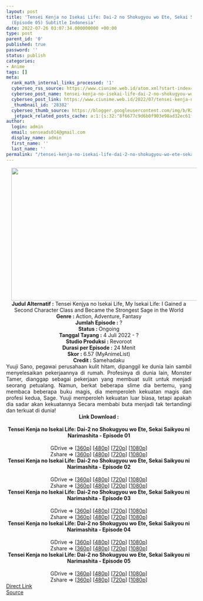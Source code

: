 ```yaml
---
layout: post
title: 'Tensei Kenja no Isekai Life: Dai-2 no Shokugyou wo Ete, Sekai Saikyou ni Narimashita
  (Episode 05) Subtitle Indonesia'
date: 2022-07-26 03:07:34.000000000 +00:00
type: post
parent_id: '0'
published: true
password: ''
status: publish
categories:
- Anime
tags: []
meta:
  rank_math_internal_links_processed: '1'
  cyberseo_rss_source: https://www.ciunime.web.id/atom.xml?start-index=1
  cyberseo_post_name: tensei-kenja-no-isekai-life-dai-2-no-shokugyou-wo-ete-sekai-saikyou-ni-narimashita-episode-05-subtitle-indonesia
  cyberseo_post_link: https://www.ciunime.web.id/2022/07/tensei-kenja-no-isekai-life-dai-2-no.html
  _thumbnail_id: '28382'
  cyberseo_thumb_source: https://blogger.googleusercontent.com/img/b/R29vZ2xl/AVvXsEjj7XNl6wPsVreq6eXwKl2rItNWvGimz6EJwQ3VMNEP4n4CUacBz4V3IPPWKhtf6jCzxMPtDJVqsMqo4hfJ2ObFjyn4Amiiz9-AMbBetYuauD0oysSrzElWkjSWyBDO7y17SjjgruHq4W6OTLMZLIP1YRm_zs_rHbfgLFfoGtIjb6s1zq7f12VGGtMn/w640-h360/Tensei%20Kenja%20no%20Isekai%20Life%20-%20Dai-2%20no%20Shokugyou%20wo%20Ete,%20Sekai%20Saikyou%20ni%20Narimashita.png
  _jetpack_related_posts_cache: a:1:{s:32:"8f6677c9d6b0f903e98ad32ec61f8deb";a:2:{s:7:"expires";i:1663007789;s:7:"payload";a:3:{i:0;a:1:{s:2:"id";i:27532;}i:1;a:1:{s:2:"id";i:27358;}i:2;a:1:{s:2:"id";i:27198;}}}}
author:
  login: admin
  email: senseads014@gmail.com
  display_name: admin
  first_name: ''
  last_name: ''
permalink: "/tensei-kenja-no-isekai-life-dai-2-no-shokugyou-wo-ete-sekai-saikyou-ni-narimashita-episode-05-subtitle-indonesia/"
---
```

<div class="separator" style="clear: both; text-align: center;"><a href="https://blogger.googleusercontent.com/img/b/R29vZ2xl/AVvXsEjj7XNl6wPsVreq6eXwKl2rItNWvGimz6EJwQ3VMNEP4n4CUacBz4V3IPPWKhtf6jCzxMPtDJVqsMqo4hfJ2ObFjyn4Amiiz9-AMbBetYuauD0oysSrzElWkjSWyBDO7y17SjjgruHq4W6OTLMZLIP1YRm_zs_rHbfgLFfoGtIjb6s1zq7f12VGGtMn/s1280/Tensei%20Kenja%20no%20Isekai%20Life%20-%20Dai-2%20no%20Shokugyou%20wo%20Ete,%20Sekai%20Saikyou%20ni%20Narimashita.png" style="margin-left: 1em; margin-right: 1em;"><img border="0" data-original-height="720" data-original-width="1280" height="360" src="{{ site.baseurl }}/assets/2022/07/Tensei%20Kenja%20no%20Isekai%20Life%20-%20Dai-2%20no%20Shokugyou%20wo%20Ete,%20Sekai%20Saikyou%20ni%20Narimashita.png" width="640" /></a></div>
<div class="separator" style="clear: both; text-align: center;"></div>
<div style="text-align: center;"><b>Judul</b><b><b> Alternatif</b> :</b> Tensei Kenjya no Isekai Life,&nbsp;My Isekai Life: I Gained a Second Character Class and Became the Strongest Sage in the World</div>
<div style="text-align: center;"><b><b>Genre :</b></b> Action, Adventure, Fantasy</div>
<div style="text-align: center;"><b>Jumlah Episode :</b> ?<br /><b>Status :&nbsp;</b>Ongoing<br /><b>Tanggal Tayang :</b> 4 Juli 2022 - ?<br /><b>Studio Produksi :</b>&nbsp;Revoroot<br /><b>Durasi per Episode :</b> 24 Menit</div>
<div style="text-align: center;"><b>Skor :</b> 6.57 (MyAnimeList)</div>
<div style="text-align: center;"><b>Credit :</b>&nbsp;Samehadaku</div>
<div style="text-align: center;"></div>
<div style="text-align: justify;">Yuuji Sano, pegawai perusahaan kulit hitam, dipanggil ke dunia lain sambil menyelesaikan pekerjaannya di rumah. Profesinya di dunia lain, Monster Tamer, dianggap sebagai pekerjaan yang membuat sulit untuk menjadi seorang petualang. Namun, berkat beberapa slime dia bertemu, yang membaca beberapa buku magis, dia memperoleh kekuatan magis dan profesi kedua, Sage. Yuuji memperoleh kekuatan luar biasa, tetapi apakah dia sadar akan kekuatannya Secara membabi buta menjadi tak tertandingi dan terkuat di dunia!</div>
<div style="text-align: justify;"></div>
<div style="text-align: justify;"></div>
<div style="text-align: center;">
<div style="text-align: center;">
<div style="text-align: left;">
<div style="text-align: center;"><b>Link Download :</b></div>
<div style="text-align: center;"><b><br /></b></div>
<div style="text-align: center;"><span style="text-align: left;"><b>Tensei Kenja no Isekai Life: Dai-2 no Shokugyou wo Ete, Sekai Saikyou ni Narimashita&nbsp;</b></span><b>- Episode 01</b></div>
<div style="text-align: center;"><b><br /></b></div>
<div style="text-align: center;">GDrive =&gt; [<a href="https://acefile.co/f/78607867/tknil-01-360p-samehadaku-care-mp4" target="_blank" rel="noopener">360p</a>] [<a href="https://acefile.co/f/78607879/tknil-01-480p-samehadaku-care-mp4" target="_blank" rel="noopener">480p</a>] [<a href="https://acefile.co/f/78608447/tknil-01-mp4hd-samehadaku-care-mp4" target="_blank" rel="noopener">720p</a>] [<a href="https://acefile.co/f/78610118/tknil-01-fullhd-samehadaku-care-mp4" target="_blank" rel="noopener">1080p</a>]</div>
<div style="text-align: center;">Zshare =&gt; [<a href="https://www10.zippyshare.com/v/YlYYofb4/file.html" target="_blank" rel="noopener">360p</a>] [<a href="https://www10.zippyshare.com/v/DBxJq6Gu/file.html" target="_blank" rel="noopener">480p</a>] [<a href="https://www113.zippyshare.com/v/L5lu1BCT/file.html" target="_blank" rel="noopener">720p</a>] [<a href="https://www23.zippyshare.com/v/SqdWH0Mb/file.html" target="_blank" rel="noopener">1080p</a>]</div>
<div style="text-align: center;"></div>
<div style="text-align: center;">
<div><span style="text-align: left;"><b>Tensei Kenja no Isekai Life: Dai-2 no Shokugyou wo Ete, Sekai Saikyou ni Narimashita&nbsp;</b></span><b>- Episode 02</b></div>
<div><b><br /></b></div>
<div>GDrive =&gt; [<a href="https://acefile.co/f/78613547/tknil-02-360p-samehadaku-care-mp4" target="_blank" rel="noopener">360p</a>] [<a href="https://acefile.co/f/78613541/tknil-02-480p-samehadaku-care-mp4" target="_blank" rel="noopener">480p</a>] [<a href="https://acefile.co/f/78614430/tknil-02-mp4hd-samehadaku-care-mp4" target="_blank" rel="noopener">720p</a>] [<a href="https://acefile.co/f/78614927/tknil-02-fullhd-samehadaku-care-mp4" target="_blank" rel="noopener">1080p</a>]</div>
<div>Zshare =&gt; [<a href="https://www49.zippyshare.com/v/8u8Fw8q0/file.html" target="_blank" rel="noopener">360p</a>] [<a href="https://www49.zippyshare.com/v/EudXB4cr/file.html" target="_blank" rel="noopener">480p</a>] [<a href="https://www13.zippyshare.com/v/zSnLpuqt/file.html" target="_blank" rel="noopener">720p</a>] [<a href="https://www37.zippyshare.com/v/bNhZAUuS/file.html" target="_blank" rel="noopener">1080p</a>]</div>
<div></div>
<div>
<div><span style="text-align: left;"><b>Tensei Kenja no Isekai Life: Dai-2 no Shokugyou wo Ete, Sekai Saikyou ni Narimashita&nbsp;</b></span><b>- Episode 03</b></div>
<div><b><br /></b></div>
<div>GDrive =&gt; [<a href="https://acefile.co/f/79156816/tknil-03-360p-samehadaku-care-mp4" target="_blank" rel="noopener">360p</a>] [<a href="https://acefile.co/f/79156821/tknil-03-480p-samehadaku-care-mp4" target="_blank" rel="noopener">480p</a>] [<a href="https://acefile.co/f/79157684/tknil-03-mp4hd-samehadaku-care-mp4" target="_blank" rel="noopener">720p</a>] [<a href="https://acefile.co/f/79158259/tknil-03-fullhd-samehadaku-care-mp4" target="_blank" rel="noopener">1080p</a>]</div>
<div>Zshare =&gt; [<a href="https://www56.zippyshare.com/v/WQKmL7QE/file.html" target="_blank" rel="noopener">360p</a>] [<a href="https://www56.zippyshare.com/v/vWWUzDYa/file.html" target="_blank" rel="noopener">480p</a>] [<a href="https://www89.zippyshare.com/v/3MJAx7Y4/file.html" target="_blank" rel="noopener">720p</a>] [<a href="https://www88.zippyshare.com/v/0dwPS4zb/file.html" target="_blank" rel="noopener">1080p</a>]</div>
</div>
<div></div>
<div>
<div><span style="text-align: left;"><b>Tensei Kenja no Isekai Life: Dai-2 no Shokugyou wo Ete, Sekai Saikyou ni Narimashita&nbsp;</b></span><b>- Episode 04</b></div>
<div><b><br /></b></div>
<div>GDrive =&gt; [<a href="https://acefile.co/f/79675284/tknil-04-360p-samehadaku-care-mp4" target="_blank" rel="noopener">360p</a>] [<a href="https://acefile.co/f/79675287/tknil-04-480p-samehadaku-care-mp4" target="_blank" rel="noopener">480p</a>] [<a href="https://acefile.co/f/79675868/tknil-04-mp4hd-samehadaku-care-mp4" target="_blank" rel="noopener">720p</a>] [<a href="https://acefile.co/f/79677534/tknil-04-fullhd-samehadaku-care-mp4" target="_blank" rel="noopener">1080p</a>]</div>
<div>Zshare =&gt; [<a href="https://www118.zippyshare.com/v/WFoSvV4N/file.html" target="_blank" rel="noopener">360p</a>] [<a href="https://www118.zippyshare.com/v/4R5DeTdr/file.html" target="_blank" rel="noopener">480p</a>] [<a href="https://www28.zippyshare.com/v/Amuo4Bif/file.html" target="_blank" rel="noopener">720p</a>] [<a href="https://www4.zippyshare.com/v/XHkY4bjY/file.html" target="_blank" rel="noopener">1080p</a>]</div>
</div>
<div></div>
<div>
<div><span style="text-align: left;"><b>Tensei Kenja no Isekai Life: Dai-2 no Shokugyou wo Ete, Sekai Saikyou ni Narimashita&nbsp;</b></span><b>- Episode 05</b></div>
<div><b><br /></b></div>
<div>GDrive =&gt; [<a href="https://acefile.co/f/80169565/tknil-05-360p-samehadaku-care-mp4" target="_blank" rel="noopener">360p</a>] [<a href="https://acefile.co/f/80169568/tknil-05-480p-samehadaku-care-mp4" target="_blank" rel="noopener">480p</a>] [<a href="https://acefile.co/f/80170007/tknil-05-mp4hd-samehadaku-care-mp4" target="_blank" rel="noopener">720p</a>] [<a href="https://acefile.co/f/80170741/tknil-05-fullhd-samehadaku-care-mp4" target="_blank" rel="noopener">1080p</a>]</div>
<div>Zshare =&gt; [<a href="https://www28.zippyshare.com/v/lgBllJ9N/file.html" target="_blank" rel="noopener">360p</a>] [<a href="https://www28.zippyshare.com/v/bp7bN9rX/file.html" target="_blank" rel="noopener">480p</a>] [<a href="https://www103.zippyshare.com/v/lYgTGMHq/file.html" target="_blank" rel="noopener">720p</a>] [<a href="https://www52.zippyshare.com/v/6tJkQ0H6/file.html" target="_blank" rel="noopener">1080p</a>]</div>
</div>
</div>
</div>
</div>
</div>
<link rel="stylesheet" href="https://cdnjs.cloudflare.com/ajax/libs/font-awesome/4.7.0/css/font-awesome.min.css" />
<div class="divbtn"> <a href="https://handymansurrender.com/fihup8buzv?key=94550f7ce39444073321dde3b8782f97" class="btn"><i class="fa fa-download"></i> Direct Link</a> <br /><a href="https://www.ciunime.web.id/2022/07/tensei-kenja-no-isekai-life-dai-2-no.html">Source</a> </div>
